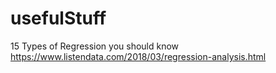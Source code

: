 # usefulStuff

15 Types of Regression you should know
https://www.listendata.com/2018/03/regression-analysis.html
